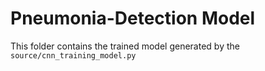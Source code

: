 # Pneumonia-Detection Model

This folder contains the trained model generated by the `source/cnn_training_model.py`
